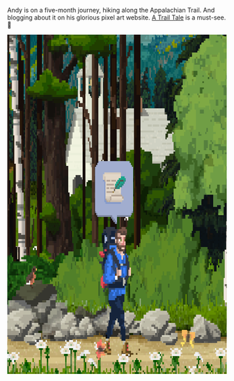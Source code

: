---
---

Andy is on a five-month journey, hiking along the Appalachian Trail. And blogging about it on his glorious pixel art website. [A Trail Tale](https://atrailtale.com) is a must-see. 🌲

<img src="/images/andy-hiking.png" alt="A man hiking along a trail in a vibrant pixel art style." width="778" height="778" />
